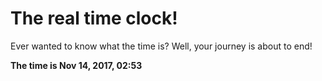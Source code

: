 # The real time clock!

Ever wanted to know what the time is? Well, your journey is about to end!

**The time is Nov 14, 2017, 02:53**